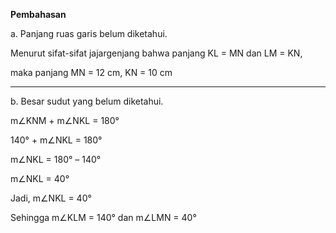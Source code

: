 **Pembahasan**

a. Panjang ruas garis belum diketahui.

Menurut sifat-sifat jajargenjang bahwa panjang KL = MN dan LM = KN,

maka panjang MN = 12 cm, KN = 10 cm

---

b. Besar sudut yang belum diketahui.

m∠KNM + m∠NKL = 180°

140° + m∠NKL = 180°

m∠NKL = 180° – 140°

m∠NKL = 40°

Jadi, m∠NKL = 40°

Sehingga m∠KLM = 140° dan m∠LMN = 40°